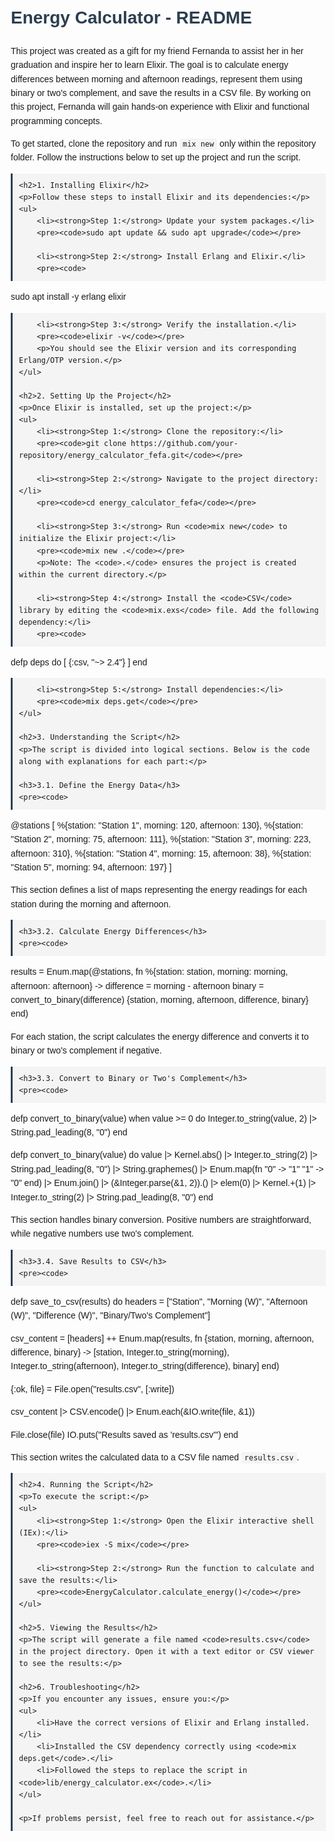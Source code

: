 <!DOCTYPE html>
<html lang="en">
<head>
    <meta charset="UTF-8">
    <meta name="viewport" content="width=device-width, initial-scale=1.0">
    <title>Energy Calculator - README</title>
    <style>
        body {
            font-family: Arial, sans-serif;
            line-height: 1.6;
            margin: 20px;
        }
        h1, h2 {
            color: #2c3e50;
        }
        code {
            background-color: #f4f4f4;
            padding: 2px 5px;
            border-radius: 3px;
        }
        pre {
            background-color: #f4f4f4;
            padding: 10px;
            border-left: 3px solid #2c3e50;
            overflow-x: auto;
        }
        ul {
            margin: 10px 0;
        }
        a {
            color: #3498db;
            text-decoration: none;
        }
        a:hover {
            text-decoration: underline;
        }
    </style>
</head>
<body>
    <h1>Energy Calculator - README</h1>
    <p>
        This project was created as a gift for my friend Fernanda to assist her in her graduation 
        and inspire her to learn Elixir. The goal is to calculate energy differences between morning 
        and afternoon readings, represent them using binary or two's complement, and save the results 
        in a CSV file. By working on this project, Fernanda will gain hands-on experience with Elixir and functional programming concepts.
    </p>
    <p>
        To get started, clone the repository and run <code>mix new</code> only within the repository folder. 
        Follow the instructions below to set up the project and run the script.
    </p>

    <h2>1. Installing Elixir</h2>
    <p>Follow these steps to install Elixir and its dependencies:</p>
    <ul>
        <li><strong>Step 1:</strong> Update your system packages.</li>
        <pre><code>sudo apt update && sudo apt upgrade</code></pre>

        <li><strong>Step 2:</strong> Install Erlang and Elixir.</li>
        <pre><code>
sudo apt install -y erlang elixir
        </code></pre>

        <li><strong>Step 3:</strong> Verify the installation.</li>
        <pre><code>elixir -v</code></pre>
        <p>You should see the Elixir version and its corresponding Erlang/OTP version.</p>
    </ul>

    <h2>2. Setting Up the Project</h2>
    <p>Once Elixir is installed, set up the project:</p>
    <ul>
        <li><strong>Step 1:</strong> Clone the repository:</li>
        <pre><code>git clone https://github.com/your-repository/energy_calculator_fefa.git</code></pre>

        <li><strong>Step 2:</strong> Navigate to the project directory:</li>
        <pre><code>cd energy_calculator_fefa</code></pre>

        <li><strong>Step 3:</strong> Run <code>mix new</code> to initialize the Elixir project:</li>
        <pre><code>mix new .</code></pre>
        <p>Note: The <code>.</code> ensures the project is created within the current directory.</p>

        <li><strong>Step 4:</strong> Install the <code>CSV</code> library by editing the <code>mix.exs</code> file. Add the following dependency:</li>
        <pre><code>
defp deps do
  [
    {:csv, "~> 2.4"}
  ]
end
        </code></pre>

        <li><strong>Step 5:</strong> Install dependencies:</li>
        <pre><code>mix deps.get</code></pre>
    </ul>

    <h2>3. Understanding the Script</h2>
    <p>The script is divided into logical sections. Below is the code along with explanations for each part:</p>

    <h3>3.1. Define the Energy Data</h3>
    <pre><code>
@stations [
  %{station: "Station 1", morning: 120, afternoon: 130},
  %{station: "Station 2", morning: 75, afternoon: 111},
  %{station: "Station 3", morning: 223, afternoon: 310},
  %{station: "Station 4", morning: 15, afternoon: 38},
  %{station: "Station 5", morning: 94, afternoon: 197}
]
    </code></pre>
    <p>This section defines a list of maps representing the energy readings for each station during the morning and afternoon.</p>

    <h3>3.2. Calculate Energy Differences</h3>
    <pre><code>
results =
  Enum.map(@stations, fn %{station: station, morning: morning, afternoon: afternoon} ->
    difference = morning - afternoon
    binary = convert_to_binary(difference)
    {station, morning, afternoon, difference, binary}
  end)
    </code></pre>
    <p>For each station, the script calculates the energy difference and converts it to binary or two's complement if negative.</p>

    <h3>3.3. Convert to Binary or Two's Complement</h3>
    <pre><code>
defp convert_to_binary(value) when value >= 0 do
  Integer.to_string(value, 2) |> String.pad_leading(8, "0")
end

defp convert_to_binary(value) do
  value
  |> Kernel.abs()
  |> Integer.to_string(2)
  |> String.pad_leading(8, "0")
  |> String.graphemes()
  |> Enum.map(fn
    "0" -> "1"
    "1" -> "0"
  end)
  |> Enum.join()
  |> (&Integer.parse(&1, 2)).()
  |> elem(0)
  |> Kernel.+(1)
  |> Integer.to_string(2)
  |> String.pad_leading(8, "0")
end
    </code></pre>
    <p>This section handles binary conversion. Positive numbers are straightforward, while negative numbers use two's complement.</p>

    <h3>3.4. Save Results to CSV</h3>
    <pre><code>
defp save_to_csv(results) do
  headers = ["Station", "Morning (W)", "Afternoon (W)", "Difference (W)", "Binary/Two's Complement"]

  csv_content =
    [headers] ++
    Enum.map(results, fn {station, morning, afternoon, difference, binary} ->
      [station, Integer.to_string(morning), Integer.to_string(afternoon), Integer.to_string(difference), binary]
    end)

  {:ok, file} = File.open("results.csv", [:write])

  csv_content
  |> CSV.encode()
  |> Enum.each(&IO.write(file, &1))

  File.close(file)
  IO.puts("Results saved as 'results.csv'")
end
    </code></pre>
    <p>This section writes the calculated data to a CSV file named <code>results.csv</code>.</p>

    <h2>4. Running the Script</h2>
    <p>To execute the script:</p>
    <ul>
        <li><strong>Step 1:</strong> Open the Elixir interactive shell (IEx):</li>
        <pre><code>iex -S mix</code></pre>

        <li><strong>Step 2:</strong> Run the function to calculate and save the results:</li>
        <pre><code>EnergyCalculator.calculate_energy()</code></pre>
    </ul>

    <h2>5. Viewing the Results</h2>
    <p>The script will generate a file named <code>results.csv</code> in the project directory. Open it with a text editor or CSV viewer to see the results:</p>

    <h2>6. Troubleshooting</h2>
    <p>If you encounter any issues, ensure you:</p>
    <ul>
        <li>Have the correct versions of Elixir and Erlang installed.</li>
        <li>Installed the CSV dependency correctly using <code>mix deps.get</code>.</li>
        <li>Followed the steps to replace the script in <code>lib/energy_calculator.ex</code>.</li>
    </ul>

    <p>If problems persist, feel free to reach out for assistance.</p>
</body>
</html>
